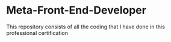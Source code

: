 # Meta-Front-End-Developer
This repository consists of all the coding that I have done in this professional certification
